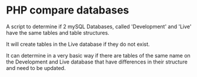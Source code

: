 PHP compare databases
=====================

A script to determine if 2 mySQL Databases, called 'Development' and 'Live' have the same tables and table structures.

It will create tables in the Live database if they do not exist.

It can determine in a very basic way if there are tables of the same name on the Development and Live database that have differences in their structure and need to be updated.

